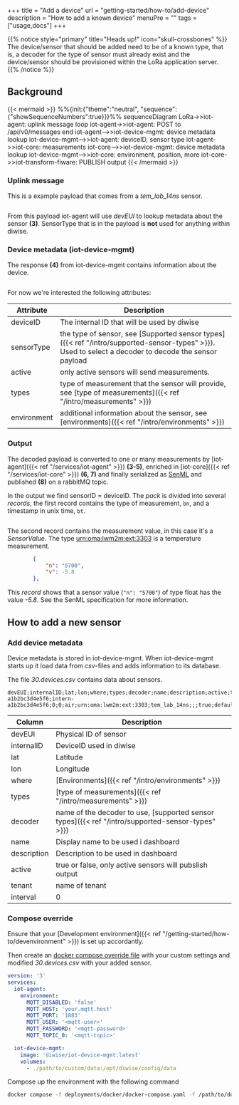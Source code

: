 +++
title = "Add a device"
url = "getting-started/how-to/add-device"
description = "How to add a known device"
menuPre = "<i class='fas fa-plus-square'></i>"
tags = ["usage,docs"]
+++

{{% notice style="primary" title="Heads up!" icon="skull-crossbones" %}}
The device/sensor that should be added need to be of a known type, that is, a decoder for the type of sensor must already exist and the device/sensor should be provisioned within the LoRa application server.
{{% /notice %}}

## Background

{{< mermaid >}}
%%{init:{"theme":"neutral", "sequence":{"showSequenceNumbers":true}}}%%
sequenceDiagram
    LoRa->>iot-agent: uplink message
    loop
        iot-agent->>iot-agent: POST to /api/v0/messages
    end
    iot-agent-->>iot-device-mgmt: device metadata lookup
    iot-device-mgmt-->>iot-agent: deviceID, sensor type
    iot-agent->>iot-core: measurements
    iot-core-->>iot-device-mgmt: device metadata lookup
    iot-device-mgmt-->>iot-core: environment, position, more
    iot-core->>iot-transform-fiware: PUBLISH output
{{< /mermaid >}}

### Uplink message

This is a example payload that comes from a *tem_lab_14ns* sensor.

```json {{% include file="getting-started/how-to/incoming-payload.json" %}}
```

From this payload iot-agent will use *devEUI* to lookup metadata about the sensor **(3)**. SensorType that is in the payload is **not** used for anything within diwise.

### Device metadata (iot-device-mgmt)

The response **(4)** from iot-device-mgmt contains information about the device.

```json {{% include file="getting-started/how-to/response.json" %}}
```

For now we're interested the following attributes:

| Attribute   | Description |
| ----------- | ----------- |
| deviceID    | The internal ID that will be used by diwise |
| sensorType  | the type of sensor, see [Supported sensor types]({{< ref "/intro/supported-sensor-types" >}}). Used to select a decoder to decode the sensor payload |
| active      | only active sensors will send measurements. |
| types       | type of measurement that the sensor will provide, see [type of measurements]({{< ref "/intro/measurements" >}}) |
| environment | additional information about the sensor, see [environments]({{< ref "/intro/environments" >}}) |

### Output

The decoded payload is converted to one or many measurements by [iot-agent]({{< ref "/services/iot-agent" >}}) **(3-5)**, enriched in [iot-core]({{< ref "/services/iot-core" >}}) **(6, 7)** and finally serialized as [SenML](https://www.rfc-editor.org/rfc/rfc8428) and published **(8)** on a rabbitMQ topic.

In the output we find sensorID = deviceID. The *pack* is divided into several *records*, the first record contains the type of measurement, `bn`, and a timestamp in unix time,  `bt`.

```json {{% include file="getting-started/how-to/senml.json" %}}
```

The second record contains the measurement value, in this case it's a *SensorValue*. The type [urn:oma:lwm2m:ext:3303](https://github.com/OpenMobileAlliance/lwm2m-registry/blob/prod/3303.xml) is a temperature measurement.

```json
        {
            "n": "5700",
            "v": -5.8
        },
```

This *record* shows that a sensor value (`"n": "5700"`) of type float has the value *-5.8*. See the SenML specification for more information.

## How to add a new sensor

### Add device metadata

Device metadata is stored in iot-device-mgmt. When iot-device-mgmt starts up it load data from *csv*-files and adds information to its database.

The file *30.devices.csv* contains data about sensors.

```csv
devEUI;internalID;lat;lon;where;types;decoder;name;description;active;tenant;interval
a1b2bc3d4e5f6;intern-a1b2bc3d4e5f6;0;0;air;urn:oma:lwm2m:ext:3303;tem_lab_14ns;;;true;default;0
```

| Column | Description |
| ------ | ----------- |
| devEUI | Physical ID of sensor |
| internalID | DeviceID used in diwise |
| lat | Latitude |
| lon | Longitude |
| where | [Environments]({{< ref "/intro/environments" >}}) |
| types | [type of measurements]({{< ref "/intro/measurements" >}}) |
| decoder | name of the decoder to use, [supported sensor types]({{< ref "/intro/supported-sensor-types" >}}) |
| name | Display name to be used i dashboard |
| description | Description to be used in dashboard |
| active | true or false, only active sensors will pubslish output |
| tenant | name of tenant |
| interval | 0 |

### Compose override

Ensure that your [Development environment]({{< ref "/getting-started/how-to/devenvironment" >}}) is set up accordantly.

Then create an [docker compose override file](https://docs.docker.com/compose/extends/) with your custom settings and modified *30.devices.csv* with your added sensor.  

```yaml
version: '3'
services:
  iot-agent:
    environment:
      MQTT_DISABLED: 'false'
      MQTT_HOST: 'your.mqtt.host'
      MQTT_PORT: '1883'
      MQTT_USER: '<mqtt-user>'
      MQTT_PASSWORD: '<mqtt-password>'
      MQTT_TOPIC_0: '<mqtt-topic>'      

  iot-device-mgmt:
    image: 'diwise/iot-device-mgmt:latest'
    volumes:
      - ./path/to/custom/data:/opt/diwise/config/data

```

Compose up the environment with the following command

```bash
docker compose -f deployments/docker/docker-compose.yaml -f /path/to/docker-compose.override.yaml up
```

